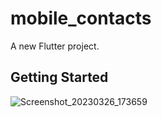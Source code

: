 # mobile_contacts

A new Flutter project.

## Getting Started


![Screenshot_20230326_173659](https://user-images.githubusercontent.com/108914401/227786745-39b6eade-65a3-4164-a1b1-2a9be1a1f82a.png)

